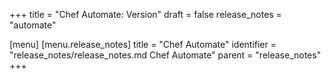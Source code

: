 +++
title = "Chef Automate: Version"
draft = false
release_notes = "automate"

[menu]
  [menu.release_notes]
    title = "Chef Automate"
    identifier = "release_notes/release_notes.md Chef Automate"
    parent = "release_notes"
+++